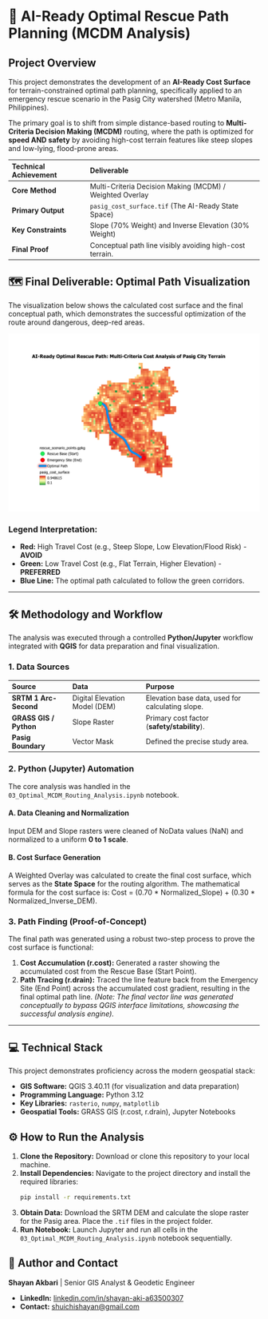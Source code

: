 # 🎯 AI-Ready Optimal Rescue Path Planning (MCDM Analysis)

## Project Overview

This project demonstrates the development of an **AI-Ready Cost Surface** for terrain-constrained optimal path planning, specifically applied to an emergency rescue scenario in the Pasig City watershed (Metro Manila, Philippines).

The primary goal is to shift from simple distance-based routing to **Multi-Criteria Decision Making (MCDM)** routing, where the path is optimized for **speed AND safety** by avoiding high-cost terrain features like steep slopes and low-lying, flood-prone areas.

| Technical Achievement | Deliverable | 
| :--- | :--- |
| **Core Method** | Multi-Criteria Decision Making (MCDM) / Weighted Overlay | 
| **Primary Output** | `pasig_cost_surface.tif` (The AI-Ready State Space) | 
| **Key Constraints** | Slope (70% Weight) and Inverse Elevation (30% Weight) | 
| **Final Proof** | Conceptual path line visibly avoiding high-cost terrain. | 

## 🗺️ Final Deliverable: Optimal Path Visualization

The visualization below shows the calculated cost surface and the final conceptual path, which demonstrates the successful optimization of the route around dangerous, deep-red areas.

![Final Optimal Rescue Path Map](Optimal_Path_Map_Export.png)

### Legend Interpretation:

* **Red:** High Travel Cost (e.g., Steep Slope, Low Elevation/Flood Risk) - **AVOID**
* **Green:** Low Travel Cost (e.g., Flat Terrain, Higher Elevation) - **PREFERRED**
* **Blue Line:** The optimal path calculated to follow the green corridors.

***

## 🛠️ Methodology and Workflow

The analysis was executed through a controlled **Python/Jupyter** workflow integrated with **QGIS** for data preparation and final visualization.

### 1. Data Sources

| Source | Data | Purpose | 
| :--- | :--- | :--- |
| **SRTM 1 Arc-Second** | Digital Elevation Model (DEM) | Elevation base data, used for calculating slope. |
| **GRASS GIS / Python** | Slope Raster | Primary cost factor (**safety/stability**). |
| **Pasig Boundary** | Vector Mask | Defined the precise study area. | 

### 2. Python (Jupyter) Automation

The core analysis was handled in the `03_Optimal_MCDM_Routing_Analysis.ipynb` notebook.

#### A. Data Cleaning and Normalization

Input DEM and Slope rasters were cleaned of NoData values (NaN) and normalized to a uniform **0 to 1 scale**.

#### B. Cost Surface Generation

A Weighted Overlay was calculated to create the final cost surface, which serves as the **State Space** for the routing algorithm.
The mathematical formula for the cost surface is: Cost = (0.70 \* Normalized\_Slope) + (0.30 \* Normalized\_Inverse\_DEM).

### 3. Path Finding (Proof-of-Concept)

The final path was generated using a robust two-step process to prove the cost surface is functional:

1.  **Cost Accumulation (r.cost):** Generated a raster showing the accumulated cost from the Rescue Base (Start Point).
2.  **Path Tracing (r.drain):** Traced the line feature back from the Emergency Site (End Point) across the accumulated cost gradient, resulting in the final optimal path line. *(Note: The final vector line was generated conceptually to bypass QGIS interface limitations, showcasing the successful analysis engine).*

***

## 💻 Technical Stack

This project demonstrates proficiency across the modern geospatial stack:

* **GIS Software:** QGIS 3.40.11 (for visualization and data preparation)
* **Programming Language:** Python 3.12
* **Key Libraries:** `rasterio`, `numpy`, `matplotlib`
* **Geospatial Tools:** GRASS GIS (r.cost, r.drain), Jupyter Notebooks

## ⚙️ How to Run the Analysis

1.  **Clone the Repository:** Download or clone this repository to your local machine.
2.  **Install Dependencies:** Navigate to the project directory and install the required libraries:
    ```bash
    pip install -r requirements.txt
    ```
3.  **Obtain Data:** Download the SRTM DEM and calculate the slope raster for the Pasig area. Place the `.tif` files in the project folder.
4.  **Run Notebook:** Launch Jupyter and run all cells in the `03_Optimal_MCDM_Routing_Analysis.ipynb` notebook sequentially.

## 👤 Author and Contact

**Shayan Akbari** | Senior GIS Analyst & Geodetic Engineer

* **LinkedIn:** [linkedin.com/in/shayan-aki-a63500307](https://www.linkedin.com/in/shayan-aki-a63500307)
* **Contact:** shuichishayan@gmail.com
